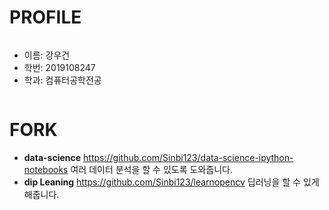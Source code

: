 # PROFILE
```
```
* 이름: 강우건
* 학번: 2019108247
* 학과: 컴퓨터공학전공
```   
```

# FORK
* **data-science** https://github.com/Sinbi123/data-science-ipython-notebooks
  여러 데이터 분석을 할 수 있도록 도와줍니다.
* **dip Leaning** https://github.com/Sinbi123/learnopencv
  딥러닝을 할 수 있게 해줍니다.
